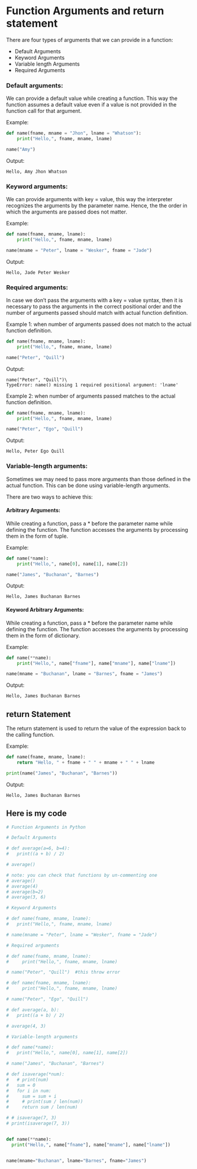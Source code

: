 # Function Arguments and return statement
There are four types of arguments that we can provide in a function:

- Default Arguments
- Keyword Arguments
- Variable length Arguments
- Required Arguments
### Default arguments:
We can provide a default value while creating a function. This way the function assumes a default value even if a value is not provided in the function call for that argument.

Example:
```python
def name(fname, mname = "Jhon", lname = "Whatson"):
    print("Hello,", fname, mname, lname)

name("Amy")
```
Output:
```
Hello, Amy Jhon Whatson
 ```

### Keyword arguments:
We can provide arguments with key = value, this way the interpreter recognizes the arguments by the parameter name. Hence, the the order in which the arguments are passed does not matter.

Example:
```python
def name(fname, mname, lname):
    print("Hello,", fname, mname, lname)

name(mname = "Peter", lname = "Wesker", fname = "Jade")
```
Output:
```
Hello, Jade Peter Wesker
 ```

### Required arguments:
In case we don’t pass the arguments with a key = value syntax, then it is necessary to pass the arguments in the correct positional order and the number of arguments passed should match with actual function definition.

Example 1: when number of arguments passed does not match to the actual function definition.
```python
def name(fname, mname, lname):
    print("Hello,", fname, mname, lname)

name("Peter", "Quill")
```
Output:
```
name("Peter", "Quill")\
TypeError: name() missing 1 required positional argument: 'lname'
 ```

Example 2: when number of arguments passed matches to the actual function definition.
```python
def name(fname, mname, lname):
    print("Hello,", fname, mname, lname)

name("Peter", "Ego", "Quill")
```
Output:
```
Hello, Peter Ego Quill
 ```

### Variable-length arguments:
Sometimes we may need to pass more arguments than those defined in the actual function. This can be done using variable-length arguments.

There are two ways to achieve this:

#### Arbitrary Arguments:
While creating a function, pass a * before the parameter name while defining the function. The function accesses the arguments by processing them in the form of tuple.

Example:
```python
def name(*name):
    print("Hello,", name[0], name[1], name[2])

name("James", "Buchanan", "Barnes")
```
Output:
```
Hello, James Buchanan Barnes
 ```

#### Keyword Arbitrary Arguments:
While creating a function, pass a * before the parameter name while defining the function. The function accesses the arguments by processing them in the form of dictionary.

Example:
```python
def name(**name):
    print("Hello,", name["fname"], name["mname"], name["lname"])

name(mname = "Buchanan", lname = "Barnes", fname = "James")
```
Output:
```
Hello, James Buchanan Barnes
```

## return Statement
The return statement is used to return the value of the expression back to the calling function.

 

Example:
```python
def name(fname, mname, lname):
    return "Hello, " + fname + " " + mname + " " + lname

print(name("James", "Buchanan", "Barnes"))
 ```

Output:
```
Hello, James Buchanan Barnes
```
## Here is my code

```python
# Function Arguments in Python

# Default Arguments

# def average(a=6, b=4):
#   print((a + b) / 2)

# average()

# note: you can check that functions by un-commenting one
# average()
# average(4)
# average(b=2)
# average(3, 6)

# Keyword Arguments

# def name(fname, mname, lname):
#   print("Hello,", fname, mname, lname)

# name(mname = "Peter", lname = "Wesker", fname = "Jade")

# Required arguments

# def name(fname, mname, lname):
#     print("Hello,", fname, mname, lname)

# name("Peter", "Quill")  #this throw error

# def name(fname, mname, lname):
#     print("Hello,", fname, mname, lname)

# name("Peter", "Ego", "Quill")

# def average(a, b):
#   print((a + b) / 2)

# average(4, 3)

# Variable-length arguments

# def name(*name):
#   print("Hello,", name[0], name[1], name[2])

# name("James", "Buchanan", "Barnes")

# def isaverage(*num):
#   # print(num)
#   sum = 0
#   for i in num:
#     sum = sum + i
#     # print(sum / len(num))
#     return sum / len(num)

# # isaverage(7, 3)
# print(isaverage(7, 3))


def name(**name):
  print("Hello,", name["fname"], name["mname"], name["lname"])


name(mname="Buchanan", lname="Barnes", fname="James")
```
